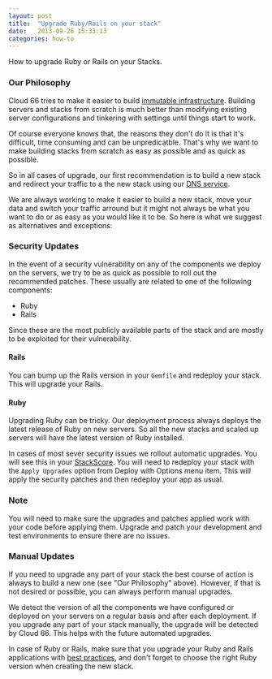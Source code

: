 ```yaml
---
layout: post
title:  "Upgrade Ruby/Rails on your stack"
date:   2013-09-26 15:33:13
categories: how-to
---
```


<p class="lead">How to upgrade Ruby or Rails on your Stacks.</p>

### Our Philosophy
Cloud 66 tries to make it easier to build [immutable infrastructure](http://chadfowler.com/blog/2013/06/23/immutable-deployments/). Building servers and stacks from scratch is much better than modifying existing server configurations and tinkering with settings until things start to work.

Of course everyone knows that, the reasons they don't do it is that it's difficult, time consuming and can be unpredicatble. That's why we want to make building stacks from scratch as easy as possible and as quick as possible.

So in all cases of upgrade, our first recommendation is to build a new stack and redirect your traffic to a the new stack using our [DNS service](/stack-features/dns-service.html).

We are always working to make it easier to build a new stack, move your data and switch your traffic arround but it might not always be what you want to do or as easy as you would like it to be. So here is what we suggest as alternatives and exceptions:

### Security Updates

In the event of a security vulnerability on any of the components we deploy on the servers, we try to be as quick as possible to roll out the recommended patches. These usually are related to one of the following components:


- Ruby
- Rails

Since these are the most publicly available parts of the stack and are mostly to be exploited for their vulnerability.

#### Rails

You can bump up the Rails version in your `Gemfile` and redeploy your stack. This will upgrade your Rails.

#### Ruby

Upgrading Ruby can be tricky. Our deployment process always deploys the latest release of Ruby on new servers. So all the new stacks and scaled up servers will have the latest version of Ruby installed.

In cases of most sever security issues we rollout automatic upgrades. You will see this in your [StackScore](/stack-features/stackscore.html). You will need to redeploy your stack with the `Apply Upgrades` option from Deploy with Options menu item. This will apply the security patches and then redeploy your app as usual.

<div class="notice notice-danger">
    <h3>Note</h3>
    <p>You will need to make sure the upgrades and patches applied work with your code before applying them. Upgrade and patch your development and test environments to ensure there are no issues.</p>
</div>

### Manual Updates

If you need to upgrade any part of your stack the best course of action is always to build a new one (see "Our Philosophy" above). However, if that is not desired or possible, you can always perform manual upgrades.

We detect the version of all the components we have configured or deployed on your servers on a regular basis and after each deployment. If you upgrade any part of your stack manually, the upgrade will be detected by Cloud 66. This helps with the future automated upgrades.

In case of Ruby or Rails, make sure that you upgrade your Ruby and Rails applications with [best practices](http://edgeguides.rubyonrails.org/upgrading_ruby_on_rails.html), and don't forget to choose the right Ruby version when creating the new stack.
